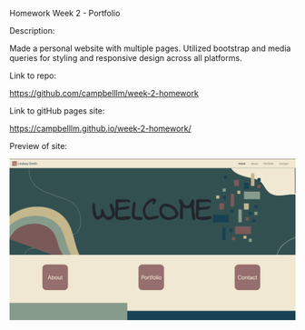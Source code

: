 Homework Week 2 - Portfolio

Description:

Made a personal website with multiple pages. Utilized bootstrap and media queries for styling and responsive design across all platforms. 

Link to repo:

https://github.com/campbelllm/week-2-homework

Link to gitHub pages site:

https://campbelllm.github.io/week-2-homework/

Preview of site:

![Preview of Project](Assets/images/portfolioPreview.png)